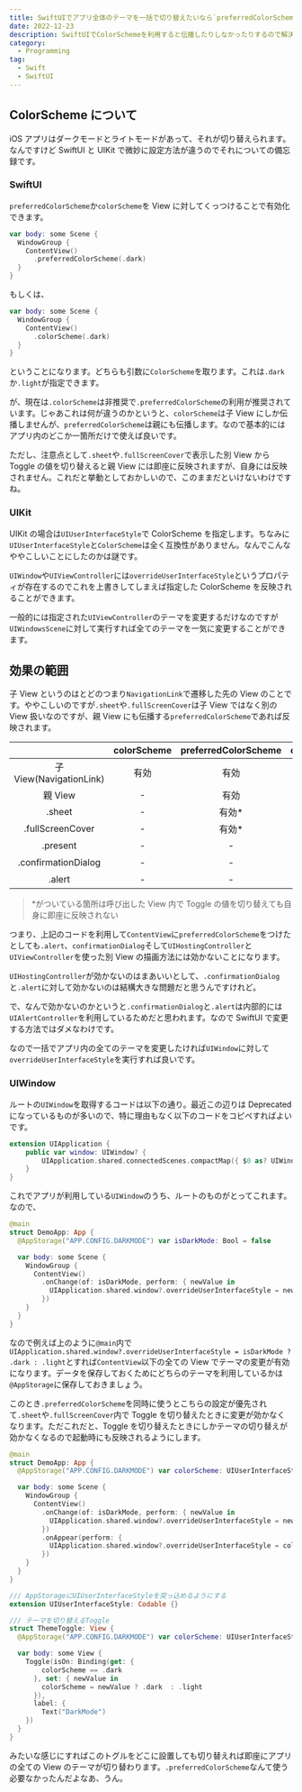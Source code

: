 ```yaml
---
title: SwiftUIでアプリ全体のテーマを一括で切り替えたいなら`preferredColorScheme`を使ってはいけない件
date: 2022-12-23
description: SwiftUIでColorSchemeを利用すると伝播したりしなかったりするので解決方法をまとめます
category:
  - Programming
tag:
  - Swift
  - SwiftUI
---
```


## ColorScheme について

iOS アプリはダークモードとライトモードがあって、それが切り替えられます。なんですけど SwiftUI と UIKit で微妙に設定方法が違うのでそれについての備忘録です。

### SwiftUI

`preferredColorScheme`か`colorScheme`を View に対してくっつけることで有効化できます。

```swift
var body: some Scene {
  WindowGroup {
    ContentView()
      .preferredColorScheme(.dark)
  }
}
```

もしくは、

```swift
var body: some Scene {
  WindowGroup {
    ContentView()
      .colorScheme(.dark)
  }
}
```

ということになります。どちらも引数に`ColorScheme`を取ります。これは`.dark`か`.light`が指定できます。

が、現在は`.colorScheme`は非推奨で`.preferredColorScheme`の利用が推奨されています。じゃあこれは何が違うのかというと、`colorScheme`は子 View にしか伝播しませんが、`preferredColorScheme`は親にも伝播します。なので基本的にはアプリ内のどこか一箇所だけで使えば良いです。

ただし、注意点として`.sheet`や`.fullScreenCover`で表示した別 View から Toggle の値を切り替えると親 View には即座に反映されますが、自身には反映されません。これだと挙動としておかしいので、このままだといけないわけですね。

### UIKit

UIKit の場合は`UIUserInterfaceStyle`で ColorScheme を指定します。ちなみに`UIUserInterfaceStyle`と`ColorScheme`は全く互換性がありません。なんでこんなややこしいことにしたのかは謎です。

`UIWindow`や`UIViewController`には`overrideUserInterfaceStyle`というプロパティが存在するのでこれを上書きしてしまえば指定した ColorScheme を反映されることができます。

一般的には指定された`UIViewController`のテーマを変更するだけなのですが`UIWindowsScene`に対して実行すれば全てのテーマを一気に変更することができます。

## 効果の範囲

子 View というのはとどのつまり`NavigationLink`で遷移した先の View のことです。ややこしいのですが`.sheet`や`.fullScreenCover`は子 View ではなく別の View 扱いなのですが、親 View にも伝播する`preferredColorScheme`であれば反映されます。

|                         | colorScheme | preferredColorScheme | overrideUserInterfaceStyle |
| :---------------------: | :---------: | :------------------: | :------------------------: |
| 子 View(NavigationLink) |    有効     |         有効         |            有効            |
|         親 View         |      -      |         有効         |            有効            |
|         .sheet          |      -      |        有効\*        |            有効            |
|    .fullScreenCover     |      -      |        有効\*        |            有効            |
|        .present         |      -      |          -           |            有効            |
|   .confirmationDialog   |      -      |          -           |            有効            |
|         .alert          |      -      |          -           |            有効            |

> \*がついている箇所は呼び出した View 内で Toggle の値を切り替えても自身に即座に反映されない

つまり、上記のコードを利用して`ContentView`に`preferredColorScheme`をつけたとしても`.alert`、`confirmationDialog`そして`UIHostingController`と`UIViewController`を使った別 View の描画方法には効かないことになります。

`UIHostingController`が効かないのはまあいいとして、`.confirmationDialog`と`.alert`に対して効かないのは結構大きな問題だと思うんですけれど。

で、なんで効かないのかというと`.confirmationDialog`と`.alert`は内部的には`UIAlertController`を利用しているためだと思われます。なので SwiftUI で変更する方法ではダメなわけです。

なので一括でアプリ内の全てのテーマを変更したければ`UIWindow`に対して`overrideUserInterfaceStyle`を実行すれば良いです。

### UIWindow

ルートの`UIWindow`を取得するコードは以下の通り。最近この辺りは Deprecated になっているものが多いので、特に理由もなく以下のコードをコピペすればよいです。

```swift
extension UIApplication {
    public var window: UIWindow? {
        UIApplication.shared.connectedScenes.compactMap({ $0 as? UIWindowScene }).first?.windows.first
    }
}
```

これでアプリが利用している`UIWindow`のうち、ルートのものがとってこれます。なので、

```swift
@main
struct DemoApp: App {
  @AppStorage("APP.CONFIG.DARKMODE") var isDarkMode: Bool = false

  var body: some Scene {
    WindowGroup {
      ContentView()
        .onChange(of: isDarkMode, perform: { newValue in
          UIApplication.shared.window?.overrideUserInterfaceStyle = newValue ? .dark : .light
        })
    }
  }
}
```

なので例えば上のように`@main`内で`UIApplication.shared.window?.overrideUserInterfaceStyle = isDarkMode ? .dark : .light`とすれば`ContentView`以下の全ての View でテーマの変更が有効になります。データを保存しておくためにどちらのテーマを利用しているかは`@AppStorage`に保存しておきましょう。

このとき`.preferredColorScheme`を同時に使うとこちらの設定が優先されて`.sheet`や`.fullScreenCover`内で Toggle を切り替えたときに変更が効かなくなります。ただこれだと、Toggle を切り替えたときにしかテーマの切り替えが効かなくなるので起動時にも反映されるようにします。

```swift
@main
struct DemoApp: App {
  @AppStorage("APP.CONFIG.DARKMODE") var colorScheme: UIUserInterfaceStyle = .dark

  var body: some Scene {
    WindowGroup {
      ContentView()
        .onChange(of: isDarkMode, perform: { newValue in
          UIApplication.shared.window?.overrideUserInterfaceStyle = newValue
        })
        .onAppear(perform: {
          UIApplication.shared.window?.overrideUserInterfaceStyle = colorScheme
        })
    }
  }
}

/// AppStorageにUIUserInterfaceStyleを突っ込めるようにする
extension UIUserInterfaceStyle: Codable {}

/// テーマを切り替えるToggle
struct ThemeToggle: View {
  @AppStorage("APP.CONFIG.DARKMODE") var colorScheme: UIUserInterfaceStyle = .dark

  var body: some View {
    Toggle(isOn: Binding(get: {
        colorScheme == .dark
      }, set: { newValue in
        colorScheme = newValue ? .dark  : .light
      }),
      label: {
        Text("DarkMode")
    })
  }
}
```

みたいな感じにすればこのトグルをどこに設置しても切り替えれば即座にアプリの全ての View のテーマが切り替わります。`.preferredColorScheme`なんて使う必要なかったんだよなあ、うん。
